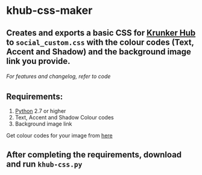 # khub-css-maker

## Creates and exports a basic CSS for [Krunker Hub](https://krunker.io/social.html) to `social_custom.css` with the colour codes (Text, Accent and Shadow) and the background image link you provide.

###### For features and changelog, refer to code

## Requirements:
1. [Python](https://python.org/downloads/) 2.7 or higher
2. Text, Accent and Shadow Colour codes
3. Background image link

Get colour codes for your image from [here](https://imagecolorpicker.com/en)

## After completing the requirements, download and run `khub-css.py`
